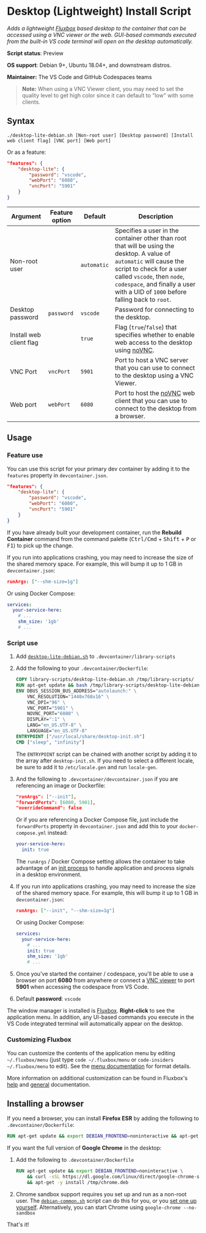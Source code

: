 # Desktop (Lightweight) Install Script

*Adds a lightweight [Fluxbox](http://fluxbox.org/) based desktop to the container that can be accessed using a VNC viewer or the web. GUI-based commands executed from the built-in VS code terminal will open on the desktop automatically.*

**Script status**: Preview

**OS support**: Debian 9+, Ubuntu 18.04+, and downstream distros.

**Maintainer:** The VS Code and GitHub Codespaces teams

> **Note:** When using a VNC Viewer client, you may need to set the quality level to get high color since it can default to "low" with some clients.

## Syntax

```text
./desktop-lite-debian.sh [Non-root user] [Desktop password] [Install web client flag] [VNC port] [Web port]
```

Or as a feature:

```json
"features": {
    "desktop-lite": {
        "password": "vscode",
        "webPort": "6080",
        "vncPort": "5901"
    }
}
```

|Argument| Feature option |Default|Description|
|--------|----------------|-------|-----------|
|Non-root user| | `automatic`| Specifies a user in the container other than root that will be using the desktop. A value of `automatic` will cause the script to check for a user called `vscode`, then `node`, `codespace`, and finally a user with a UID of `1000` before falling back to `root`. |
|Desktop password| `password` | `vscode`| Password for connecting to the desktop.|
|Install web client flag| | `true`| Flag (`true`/`false`) that specifies whether to enable web access to the desktop using [noVNC](https://novnc.com/info.html).|
|VNC Port| `vncPort` | `5901`| Port to host a VNC server that you can use to connect to the desktop using a VNC Viewer.|
|Web port | `webPort` | `6080`| Port to host the [noVNC](https://novnc.com/info.html) web client that you can use to connect to the desktop from a browser.|

## Usage

### Feature use

You can use this script for your primary dev container by adding it to the `features` property in `devcontainer.json`. 

```json
"features": {
    "desktop-lite": {
        "password": "vscode",
        "webPort": "6080",
        "vncPort": "5901"
    }
}
```

If you have already built your development container, run the **Rebuild Container** command from the command palette (<kbd>Ctrl/Cmd</kbd> + <kbd>Shift</kbd> + <kbd>P</kbd> or <kbd>F1</kbd>) to pick up the change.

If you run into applications crashing, you may need to increase the size of the shared memory space. For example, this will bump it up to 1 GB in `devcontainer.json`:

```json
runArgs: ["--shm-size=1g"]
```

Or using Docker Compose:

```yaml
services:
  your-service-here:
    # ...
    shm_size: '1gb'
    # ...
```

### Script use

1. Add [`desktop-lite-debian.sh`](../desktop-lite-debian.sh) to `.devcontainer/library-scripts`

2. Add the following to your `.devcontainer/Dockerfile`:

    ```Dockerfile
    COPY library-scripts/desktop-lite-debian.sh /tmp/library-scripts/
    RUN apt-get update && bash /tmp/library-scripts/desktop-lite-debian.sh
    ENV DBUS_SESSION_BUS_ADDRESS="autolaunch:" \
        VNC_RESOLUTION="1440x768x16" \
        VNC_DPI="96" \
        VNC_PORT="5901" \
        NOVNC_PORT="6080" \
        DISPLAY=":1" \
        LANG="en_US.UTF-8" \
        LANGUAGE="en_US.UTF-8"
    ENTRYPOINT ["/usr/local/share/desktop-init.sh"]
    CMD ["sleep", "infinity"]
    ```

    The `ENTRYPOINT` script can be chained with another script by adding it to the array after `desktop-init.sh`.
    If you need to select a different locale, be sure to add it to `/etc/locale.gen` and run `locale-gen`.

3. And the following to `.devcontainer/devcontainer.json` if you are referencing an image or Dockerfile:

    ```json
    "runArgs": ["--init"],
    "forwardPorts": [6080, 5901],
    "overrideCommand": false
    ```

    Or if you are referencing a Docker Compose file, just include the `forwardPorts` property in `devcontainer.json` and add this to your `docker-compose.yml` instead:

    ```yaml
    your-service-here:
      init: true
    ```

    The `runArgs` / Docker Compose setting allows the container to take advantage of an [init process](https://docs.docker.com/engine/reference/run/#specify-an-init-process) to handle application and process signals in a desktop environment.

4. If you run into applications crashing, you may need to increase the size of the shared memory space. For example, this will bump it up to 1 GB in `devcontainer.json`:

    ```json
    runArgs: ["--init", "--shm-size=1g"]
    ```

    Or using Docker Compose:

    ```yaml
    services:
      your-service-here:
        # ...
        init: true
        shm_size: '1gb'
        # ...
    ```

5. Once you've started the container / codespace, you'll be able to use a browser on port **6080** from anywhere or connect a [VNC viewer](https://www.realvnc.com/en/connect/download/viewer/) to port **5901** when accessing the codespace from VS Code.

6. Default **password**: `vscode`

The window manager is installed is [Fluxbox](http://fluxbox.org/). **Right-click** to see the application menu. In addition, any UI-based commands you execute in the VS Code integrated terminal will automatically appear on the desktop.

### Customizing Fluxbox

You can customize the contents of the application menu by editing `~/.fluxbox/menu` (just type `code ~/.fluxbox/menu` or `code-insiders ~/.fluxbox/menu` to edit). See the [menu documentation](http://www.fluxbox.org/help/man-fluxbox-menu.php) for format details.

More information on additional customization can be found in Fluxbox's [help](http://www.fluxbox.org/help/) and [general](http://fluxbox.sourceforge.net/docbook/en/html/book1.html) documentation.

## Installing a browser

If you need a browser, you can install **Firefox ESR** by adding the following to `.devcontainer/Dockerfile`:

```Dockerfile
RUN apt-get update && export DEBIAN_FRONTEND=noninteractive && apt-get install -y firefox-esr
```

If you want the full version of **Google Chrome** in the desktop:

1. Add the following to `.devcontainer/Dockerfile`

    ```Dockerfile
    RUN apt-get update && export DEBIAN_FRONTEND=noninteractive \
        && curl -sSL https://dl.google.com/linux/direct/google-chrome-stable_current_amd64.deb -o /tmp/chrome.deb \
        && apt-get -y install /tmp/chrome.deb
    ```

2. Chrome sandbox support requires you set up and run as a non-root user. The [`debian-common.sh`](common.md) script can do this for you, or you [set one up yourself](https://aka.ms/vscode-remote/containers/non-root). Alternatively, you can start Chrome using `google-chrome --no-sandbox`

That's it!
